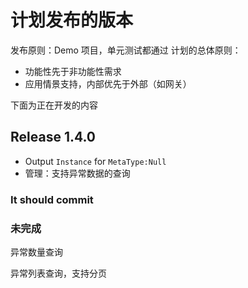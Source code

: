 # 计划发布的版本

发布原则：Demo 项目，单元测试都通过 计划的总体原则：

- 功能性先于非功能性需求
- 应用情景支持，内部优先于外部（如网关）

下面为正在开发的内容

## Release 1.4.0

- Output `Instance` for `MetaType:Null`
- 管理：支持异常数据的查询

### It should commit

### 未完成

异常数量查询

异常列表查询，支持分页
